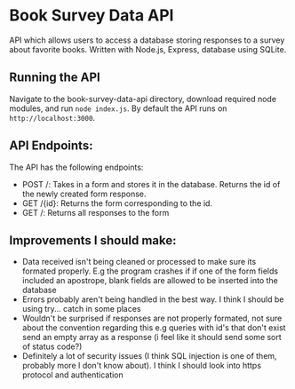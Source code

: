 # Book Survey Data API
API which allows users to access a database storing responses to a survey about favorite books.
Written with Node.js, Express, database using SQLite.

## Running the API
Navigate to the book-survey-data-api directory, download required node modules, and run `node index.js`. 
By default the API runs on `http://localhost:3000`.

## API Endpoints:
The API has the following endpoints:
- POST /: Takes in a form and stores it in the database. Returns the id of the newly created form response.
- GET /{id}: Returns the form corresponding to the id.
- GET /: Returns all responses to the form

## Improvements I should make:
- Data received isn't being cleaned or processed to make sure its formated properly. E.g the program crashes if
if one of the form fields included an apostrope, blank fields are allowed to be inserted into the database
- Errors probably aren't being handled in the best way. I think I should be using try... catch in some places
- Wouldn't be surprised if responses are not properly formated, not sure about the convention regarding this
e.g queries with id's that don't exist send an empty array as a response (i feel like it should send some sort of status code?)
- Definitely a lot of security issues (I think SQL injection is one of them, probably more I don't know about). I think I should look into
https protocol and authentication
